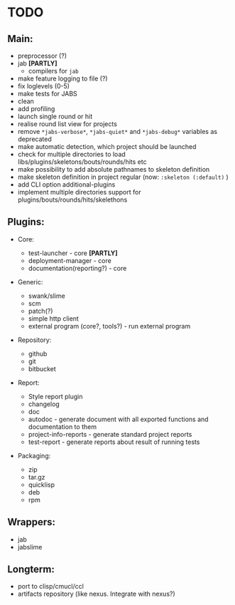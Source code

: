 # TODO

## Main:
* preprocessor (?)
* jab **[PARTLY]**
  * compilers for `jab`
* make feature logging to file (?)
* fix loglevels (0-5)
* make tests for JABS
* clean
* add profiling
* launch single round or hit
* realise round list view for projects
* remove `*jabs-verbose*`, `*jabs-quiet*` and `*jabs-debug*` variables as deprecated
* make automatic detection, which project should be launched
* check for multiple directories to load libs/plugins/skeletons/bouts/rounds/hits etc
* make possibility to add absolute pathnames to skeleton definition
* make skeleton definition in project regular (now: `:skeleton (:default)` )
* add CLI option additional-plugins
* implement multiple directories support for plugins/bouts/rounds/hits/skelethons

## Plugins:
* Core:
  * test-launcher - core **[PARTLY]**
  * deployment-manager - core
  * documentation(reporting?) - core

* Generic:
  * swank/slime
  * scm
  * patch(?)
  * simple http client
  * external program (core?, tools?) - run external program

* Repository:
  * github
  * git
  * bitbucket

* Report:
  * Style report plugin
  * changelog
  * doc
  * autodoc - generate document with all exported functions and documentation to them
  * project-info-reports - generate standard project reports
  * test-report - generate reports about result of running tests

* Packaging:
  * zip
  * tar.gz
  * quicklisp
  * deb
  * rpm

## Wrappers:
* jab
* jabslime

## Longterm:
* port to clisp/cmucl/ccl
* artifacts repository (like nexus. Integrate with nexus?)
